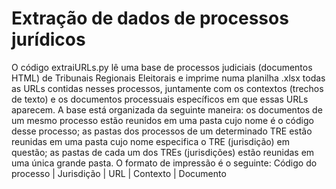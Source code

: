 # Extração de dados de processos jurídicos

O código extraiURLs.py lê uma base de processos judiciais (documentos HTML) de Tribunais Regionais Eleitorais e imprime numa planilha .xlsx todas as URLs contidas nesses processos, juntamente com os contextos (trechos de texto) e os documentos processuais específicos em que essas URLs aparecem. A base está organizada da seguinte maneira: os documentos de um mesmo processo estão reunidos em uma pasta cujo nome é o código desse processo; as pastas dos processos de um determinado TRE estão reunidas em uma pasta cujo nome especifica o TRE (jurisdição) em questão; as pastas de cada um dos TREs (jurisdições) estão reunidas em uma única grande pasta.
O  formato de impressão é o seguinte:
Código do processo | Jurisdição | URL | Contexto | Documento
